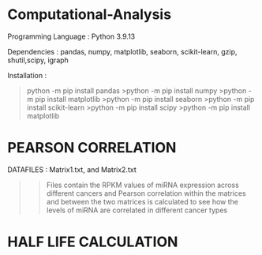 # Computational-Analysis

Programming Language : Python 3.9.13


Dependencies : pandas, numpy, matplotlib, seaborn, scikit-learn, gzip, shutil,scipy, igraph


Installation : 
>python -m pip install pandas
              >python -m pip install numpy
              >python -m pip install matplotlib
              >python -m pip install seaborn
              >python -m pip install scikit-learn
              >python -m pip install scipy 
              >python -m pip install matplotlib
                      
                      
                     
# **PEARSON CORRELATION**
DATAFILES : Matrix1.txt, and Matrix2.txt 
>>Files contain the RPKM values of miRNA expression across different cancers and Pearson correlation within the matrices and between the two matrices is calculated to see how the levels of miRNA are correlated in different cancer types

# **HALF LIFE CALCULATION**
